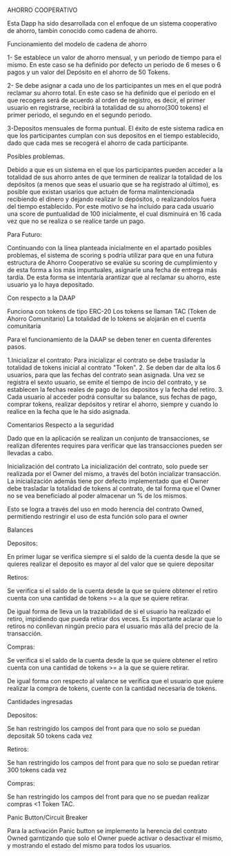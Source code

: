    AHORRO COOPERATIVO

Esta Dapp ha sido desarrollada con el enfoque de un sistema cooperativo de ahorro, tambin conocido como cadena de ahorro.

Funcionamiento del modelo de cadena de ahorro

1- Se establece un valor de ahorro mensual, y un periodo de tiempo para el mismo. En este caso se ha definido por defecto
un periodo de 6 meses o 6 pagos y un valor del Depósito en el ahorro de 50 Tokens.

2- Se debe asignar a cada uno de los participantes un mes en el que podrá reclamar su ahorro total. En este caso se ha definido
que el período en el que recogera será de acuerdo al orden de registro, es decir, el primer usuario en registrarse, recibirá
la totalidad de su ahorro(300 tokens) el primer periodo, el segundo en el segundo periodo.

3-Depositos mensuales de forma puntual. El éxito de este sistema radica en que los participantes cumplan con sus depositos en el tiempo establecido, dado que cada mes se recogerá el ahorro de cada participante.

Posibles problemas.

Debido a que es un sistema en el que los participantes pueden acceder a la totalidad de sus ahorro antes de que terminen
de realizar la totalidad de los depósitos (a menos que seas el usuario que se ha registrado al último), es posible que 
existan usarios que actuén de forma malintencionada recibiendo el dinero y dejando realizar lo depósitos, o realizandolos fuera
del tiempo establecido. Por este motivo se ha incluido para cada usuario una score de puntualidad de 100 inicialmente, el cual
disminuirá en 16 cada vez que no se realiza o se realice tarde un pago.

Para Futuro:

Continuando con la línea planteada inicialmente en el apartado posibles problemas, el sistema de scoring s podría utilizar para
que en una futura estructura de Ahorro Cooperativo se evalúe su scoring de cumplimiento y de esta forma a los más impuntuales,
asignarle una fecha de entrega más tardía. De esta forma se intentaría arantizar que al reclamar su ahorro, este usuario ya
lo haya depositado.


Con respecto a la DAAP

Funciona con tokens de tipo ERC-20 
Los tokens se llaman TAC (Token de Ahorro Comunitario)
La totalidad de lo tokens se alojarán en el cuenta comunitaria

Para el funcionamiento de la DAAP se deben tener en cuenta diferentes pasos.

1.Inicializar el contrato: Para inicializar el contrato se debe trasladar la totalidad de tokens inicial  al contrato "Token".
2. Se deben dar de alta los 6 usuarios, para que las fechas del contrato sean asignada. Una vez se registra el sexto usuario, se emite el tiempo de incio del contrato, y se establecen la fechas reales de pago de los depositos y la fecha del retiro.
3. Cada usuario al acceder podrá consultar su balance, sus fechas de pago, comprar tokens, realizar depósitos y retirar el ahorro, siempre y cuando lo realice en la fecha que le ha sido asignada.



Comentarios Respecto a la seguridad

Dado que en la aplicación se realizan un conjunto de transacciones, se realizan diferentes requires para verificar que las transacciones pueden ser llevadas a cabo.


Inicialización del contrato
La inicialización del contrato, solo puede ser realizada por el Owner del mismo, a través del botón incializar transacción.
La inicialización además tiene por defecto implementado que el Owner debe trasladar la totalidad de tokens al contrato, de tal forma que el Owner no se vea beneficiado al poder almacenar un % de los mismos.

Esto se logra a través del uso en modo herencia del contrato Owned, permitiendo restringir el uso de esta función solo para el owner

Balances

Depositos:

En primer lugar se verifica siempre si el saldo de la cuenta desde la que se quieres realizar el deposito es mayor al del valor que se quiere depositar

Retiros:

Se verifica si el saldo de la cuenta desde la que se quiere obtener el retiro cuenta con una cantidad de tokens >= a la que se quiere retirar.

De igual forma de lleva un la trazabilidad de si el usuario ha realizado el retiro, impidiendo que pueda retirar dos veces. Es importante aclarar que lo retiros no conllevan ningún precio para el usuario más allá del precio de la transacción.

Compras:

Se verifica si el saldo de la cuenta desde la que se quiere obtener el retiro cuenta con una cantidad de tokens >= a la que se quiere retirar.

De igual forma con respecto al valance se verifica que el usuario que quiere realizar la compra de tokens, cuente con la cantidad necesaria de tokens.

Cantidades ingresadas

Depositos:

Se han restringido los campos del front para que no solo se puedan depositak 50 tokens cada vez

Retiros:

Se han restringido los campos del front para que no solo se puedan retirar 300 tokens cada vez

Compras:

Se han restringido los campos del front para que no se puedan realizar compras <1 Token TAC.

Panic Button/Circuit Breaker

Para la activación Panic button se implemento la herencia del contrato Owned garntizando que solo el Owner puede activar o desactivar el mismo, y mostrando el estado del mismo para todos los usuarios.




       

